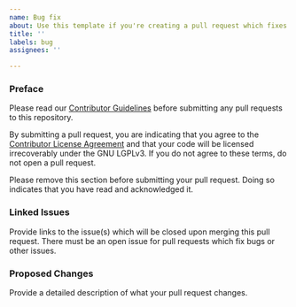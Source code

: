 ```yaml
---
name: Bug fix
about: Use this template if you're creating a pull request which fixes another bug or issue
title: ''
labels: bug
assignees: ''

---
```


### Preface

Please read our [Contributor Guidelines](https://github.com/MaxNeedsSnacks/lithium-forge/blob/1.16.x/forge/CONTRIBUTING.md) before
submitting any pull requests to this repository.

By submitting a pull request, you are indicating that you agree to the [Contributor License Agreement](https://github.com/MaxNeedsSnacks/lithium-forge/blob/1.16.x/forge/CONTRIBUTING.md#contributor-license-agreement-cla)
and that your code will be licensed irrecoverably under the GNU LGPLv3. If you do not agree to these terms, do not open
a pull request.

Please remove this section before submitting your pull request. Doing so indicates that you have read and acknowledged it.

### Linked Issues
Provide links to the issue(s) which will be closed upon merging this pull request. There must be an open issue for
pull requests which fix bugs or other issues.

### Proposed Changes
Provide a detailed description of what your pull request changes.
